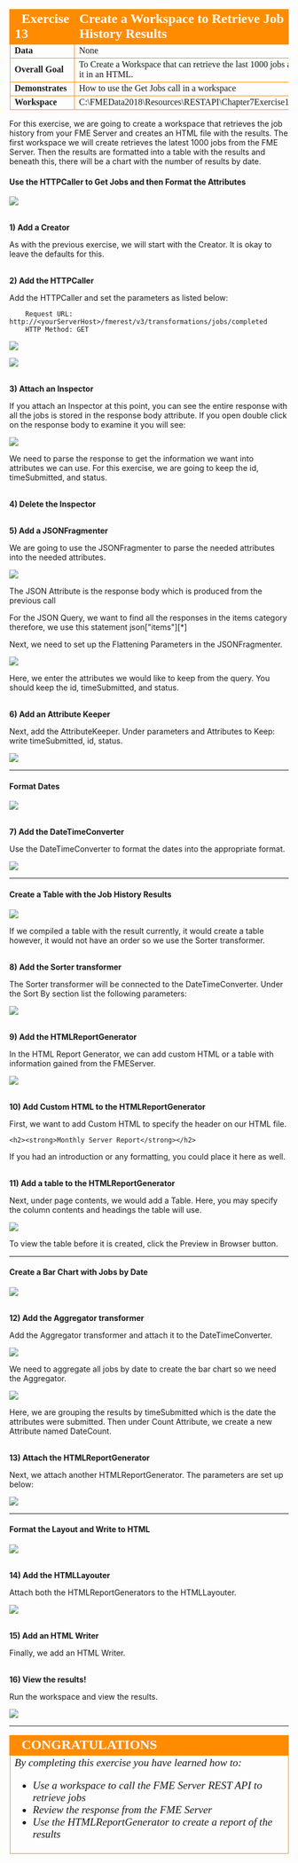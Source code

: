 <table style="border-spacing: 0px;border-collapse: collapse;font-family:serif">
<tr>
<td width=25% style="vertical-align:middle;background-color:darkorange;border: 2px solid darkorange">
<i class="fa fa-cogs fa-lg fa-pull-left fa-fw" style="color:white;padding-right: 12px;vertical-align:text-top"></i>
<span style="color:white;font-size:x-large;font-weight: bold">Exercise 13 </span>
</td>
<td style="border: 2px solid darkorange;background-color:darkorange;color:white">
<span style="color:white;font-size:x-large;font-weight: bold"> Create a Workspace to Retrieve Job History Results</span>
</td>
</tr>

<tr>
<td style="border: 1px solid darkorange; font-weight: bold">Data</td>
<td style="border: 1px solid darkorange">None</td>
</tr>

<tr>
<td style="border: 1px solid darkorange; font-weight: bold">Overall Goal</td>
<td style="border: 1px solid darkorange"> To Create a Workspace that can retrieve the last 1000 jobs and display it in an HTML. </td>
</tr>

<tr>
<td style="border: 1px solid darkorange; font-weight: bold">Demonstrates</td>
<td style="border: 1px solid darkorange"> How to use the Get Jobs call in a workspace </td>
</tr>
<tr>
<td style="border: 1px solid darkorange; font-weight: bold">Workspace</td>
<td style="border: 1px solid darkorange"> C:\FMEData2018\Resources\RESTAPI\Chapter7Exercise13.Complete</td>
</tr>


</table>

For this exercise, we are going to create a workspace that retrieves the
job history from your FME Server and creates an HTML file with the
results. The first workspace we will create retrieves the latest 1000
jobs from the FME Server. Then the results are formatted into a table
with the results and beneath this, there will be a chart with the number
of results by date.

#### Use the HTTPCaller to Get Jobs and then Format the Attributes

![](./Images/image7.3.1.Step1.png)



<br>**1) Add a Creator**

As with the previous exercise, we will start with the Creator. It is okay to leave the defaults for this.

<br>**2) Add the HTTPCaller**

Add the HTTPCaller and set the parameters as listed below:

        Request URL: http://<yourServerHost>/fmerest/v3/transformations/jobs/completed
        HTTP Method: GET


![](./Images/image7.3.2.HTTPParam.png)



![](./Images/image7.3.3.HTTPAuth.png)




<br>**3) Attach an Inspector**

If you attach an Inspector at this point, you can see the entire response with all the jobs is stored in the response body attribute. If you open double click on the response body to examine it you will see:

![](./Images/image7.3.4.HTTPResponse.png)



We need to parse the response to get the information we want into attributes we can use. For this exercise, we are going to keep the id, timeSubmitted, and status.

<br>**4) Delete the Inspector**

<br>**5) Add a JSONFragmenter**

We are going to use the JSONFragmenter to parse the needed attributes into the needed attributes.

![](./Images/image7.3.5.JSONFrag.png)



The JSON Attribute is the response body which is produced from the previous call

For the JSON Query, we want to find all the responses in the items category therefore, we use this statement json\["items"\]\[\*\]

Next, we need to set up the Flattening Parameters in the JSONFragmenter.

![](./Images/image7.3.6.FlatParam.png)



Here, we enter the attributes we would like to keep from the query. You should keep the id, timeSubmitted, and status.

<br>**6) Add an Attribute Keeper**

Next, add the AttributeKeeper. Under parameters and Attributes to Keep: write timeSubmitted, id, status.

![](./Images/image7.3.7.AttKeep.png)

---

#### Format Dates

![](./Images/image7.3.8.Step2.png)



<br>**7) Add the DateTimeConverter**

Use the DateTimeConverter to format the dates into the appropriate format.

![](./Images/image7.3.9.DateTime.png)

---

#### Create a Table with the Job History Results

![](./Images/image7.3.10.Step3.png)



If we compiled a table with the result currently, it would create a table however, it would not have an order so we use the Sorter transformer.

<br>**8) Add the Sorter transformer**

The Sorter transformer will be connected to the DateTimeConverter. Under the Sort By section list the following parameters:

![](./Images/image7.3.11.Sorter.png)



<br>**9) Add the HTMLReportGenerator**

In the HTML Report Generator, we can add custom HTML or a table with information gained from the FMEServer.  

![](./Images/image7.3.12.HTMLReportGen.png)



<br>**10) Add Custom HTML to the HTMLReportGenerator**

First, we want to add Custom HTML to specify the header on our HTML file.


    <h2><strong>Monthly Server Report</strong></h2>


If you had an introduction or any formatting, you could place it here as well.

<br>**11) Add a table to the HTMLReportGenerator**

Next, under page contents, we would add a Table. Here, you may specify the column contents and headings the table will use.

![](./Images/image7.3.13.HTMLTableParam.png)



To view the table before it is created, click the Preview in Browser
    button.

---

#### Create a Bar Chart with Jobs by Date

![](./Images/image7.3.14.Step4.png)



<br>**12) Add the Aggregator transformer**

Add the Aggregator transformer and attach it to the DateTimeConverter.

![](./Images/image7.3.15.AggSetUp.png)



We need to aggregate all jobs by date to create the bar chart so we need the Aggregator.

![](./Images/image7.3.16.Aggregator.png)



Here, we are grouping the results by timeSubmitted which is the date
    the attributes were submitted. Then under Count Attribute, we
    create a new Attribute named DateCount.

<br>**13) Attach the HTMLReportGenerator**

Next, we attach another HTMLReportGenerator. The parameters are set up below:

![](./Images/image7.3.17.png)

---

#### Format the Layout and Write to HTML

![](./Images/image7.3.18.Step5.png)



<br>**14) Add the HTMLLayouter**

Attach both the HTMLReportGenerators to the HTMLLayouter.

![](./Images/image7.3.19.HTMLLayouter.png)



<br>**15) Add an HTML Writer**

Finally, we add an HTML Writer.

<br>**16) View the results!**

Run the workspace and view the results.

![](./Images/image7.3.20.Results.png)

---

<!--Exercise Congratulations Section-->

<table style="border-spacing: 0px">
<tr>
<td style="vertical-align:middle;background-color:darkorange;border: 2px solid darkorange">
<i class="fa fa-thumbs-o-up fa-lg fa-pull-left fa-fw" style="color:white;padding-right: 12px;vertical-align:text-top"></i>
<span style="color:white;font-size:x-large;font-weight: bold;font-family:serif">CONGRATULATIONS</span>
</td>
</tr>

<tr>
<td style="border: 1px solid darkorange">
<span style="font-family:serif; font-style:italic; font-size:larger">
By completing this exercise you have learned how to:
<br>
<ul><li>Use a workspace to call the FME Server REST API to retrieve jobs</li>
<li>Review the response from the FME Server </li>
<li>Use the HTMLReportGenerator to create a report of the results </li>


</span>
</td>
</tr>
</table>
